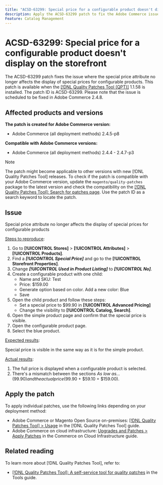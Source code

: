 ```yaml
---
title: "ACSD-63299: Special price for a configurable product doesn't display on the storefront"
description: Apply the ACSD-63299 patch to fix the Adobe Commerce issue where the special price attribute no longer affects the display of special prices for configurable products.
Feature: Catalog Management
---
```


# ACSD-63299: Special price for a configurable product doesn't display on the storefront

The ACSD-63299 patch fixes the issue where the special price attribute no longer affects the display of special prices for configurable products. This patch is available when the [[!DNL Quality Patches Tool (QPT)]](/help/tools/quality-patches-tool/quality-patches-tool-to-self-serve-quality-patches.md) 1.1.58 is installed. The patch ID is ACSD-63299. Please note that the issue is scheduled to be fixed in Adobe Commerce 2.4.8.

## Affected products and versions

**The patch is created for Adobe Commerce version:**

* Adobe Commerce (all deployment methods) 2.4.5-p8

**Compatible with Adobe Commerce versions:**

* Adobe Commerce (all deployment methods) 2.4.4 - 2.4.7-p3

>[!NOTE]
>
>The patch might become applicable to other versions with new [!DNL Quality Patches Tool] releases. To check if the patch is compatible with your Adobe Commerce version, update the `magento/quality-patches` package to the latest version and check the compatibility on the [[!DNL Quality Patches Tool]: Search for patches page](https://experienceleague.adobe.com/tools/commerce-quality-patches/index.html). Use the patch ID as a search keyword to locate the patch.

## Issue

Special price attribute no longer affects the display of special prices for configurable products 

<u>Steps to reproduce</u>:

1. Go to **[!UICONTROL Stores]** > **[!UICONTROL Attributes]** > **[!UICONTROL Products]**. 
1. Find a ***[!UICONTROL Special Price]*** and go to the **[!UICONTROL Storefront Properties]**.
1. Change ***[!UICONTROL Used in Product Listing]*** to ***[!UICONTROL No]***.
1. Create a configurable product with one child:
    * Name and SKU: Test
    * Price: $159.00
    * Generate option based on color. Add a new color: Blue
    * Save
1. Open the child product and follow these steps:
    * Set a special price to $99.90 in **[!UICONTROL Advanced Pricing]**
    * Change the visibility to **[!UICONTROL Catalog, Search]**.
1. Open the simple product page and confirm that the special price is visible.
1. Open the configurable product page. 
1. Select the blue product.

<u>Expected results</u>:

Special price is visible in the same way as it is for the simple product.

<u>Actual results</u>:

1. The full price is displayed when a configurable product is selected.
1. There's a mismatch between the sections *As low as...* ($99.90) and the actual price ($99.90 + $59.10 = $159.00).

## Apply the patch

To apply individual patches, use the following links depending on your deployment method:

* Adobe Commerce or Magento Open Source on-premises: [[!DNL Quality Patches Tool] > Usage](/help/tools/quality-patches-tool/usage.md) in the [!DNL Quality Patches Tool] guide.
* Adobe Commerce on cloud infrastructure: [Upgrades and Patches > Apply Patches](https://experienceleague.adobe.com/docs/commerce-cloud-service/user-guide/develop/upgrade/apply-patches.html) in the Commerce on Cloud Infrastructure guide.

## Related reading

To learn more about [!DNL Quality Patches Tool], refer to:

* [[!DNL Quality Patches Tool]: A self-service tool for quality patches](/help/tools/quality-patches-tool/quality-patches-tool-to-self-serve-quality-patches.md) in the Tools guide.
